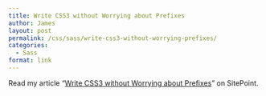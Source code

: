 ```yaml
---
title: Write CSS3 without Worrying about Prefixes
author: James
layout: post
permalink: /css/sass/write-css3-without-worrying-prefixes/
categories:
  - Sass
format: link
---
```

Read my article &#8220;<a title="Write CSS3 without Worrying about Prefixes" href="http://ift.tt/15zFhKx" target="_blank">Write CSS3 without Worrying about Prefixes</a>&#8221; on SitePoint.